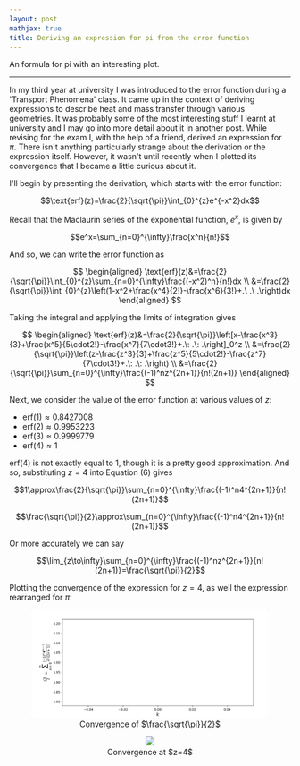 ```yaml
---
layout: post
mathjax: true
title: Deriving an expression for pi from the error function 
---
```


An formula for pi with an interesting plot.

---

In my third year at university I was introduced to the error function during a
'Transport Phenomena' class. It came up in the context of deriving expressions
to describe heat and mass transfer through various geometries. It was probably
some of the most interesting stuff I learnt at university and I may go into more
detail about it in another post. While revising for the exam I, with the help of
a friend, derived an expression for $\pi$. There isn't anything particularly
strange about the derivation or the expression itself. However, it wasn't until
recently when I plotted its convergence that I became a little curious about it.

I'll begin by presenting the derivation, which starts with the error function:

  $$\text{erf}(z)=\frac{2}{\sqrt{\pi}}\int_{0}^{z}e^{-x^2}dx$$

Recall that the Maclaurin series of the exponential function, $e^x$, is given by

  $$e^x=\sum_{n=0}^{\infty}\frac{x^n}{n!}$$

And so, we can write the error function as

  $$
    \begin{aligned}
      \text{erf}(z)&=\frac{2}{\sqrt{\pi}}\int_{0}^{z}\sum_{n=0}^{\infty}\frac{(-x^2)^n}{n!}dx \\ 
      &=\frac{2}{\sqrt{\pi}}\int_{0}^{z}\left(1-x^2+\frac{x^4}{2!}-\frac{x^6}{3!}+.\ .\ .\right)dx
    \end{aligned}
  $$

Taking the integral and applying the limits of integration gives
  
  $$
    \begin{aligned}
      \text{erf}(z)&=\frac{2}{\sqrt{\pi}}\left[x-\frac{x^3}{3}+\frac{x^5}{5\cdot2!}-\frac{x^7}{7\cdot3!}+.\: .\: .\right]_0^z \\
      &=\frac{2}{\sqrt{\pi}}\left(z-\frac{z^3}{3}+\frac{z^5}{5\cdot2!}-\frac{z^7}{7\cdot3!}+.\: .\: .\right) \\
      &=\frac{2}{\sqrt{\pi}}\sum_{n=0}^{\infty}\frac{(-1)^nz^{2n+1}}{n!(2n+1)}
    \end{aligned}
  $$
  
Next, we consider the value of the error function at various values of $z$:

  * $\text{erf}(1)\approx0.8427008$
  * $\text{erf}(2)\approx0.9953223$
  * $\text{erf}(3)\approx0.9999779$
  * $\text{erf}(4)\approx1$

$\text{erf}(4)$ is not exactly equal to $1$, though it is a pretty good approximation. And so, substituting $z=4$ into Equation (6) gives

  $$1\approx\frac{2}{\sqrt{\pi}}\sum_{n=0}^{\infty}\frac{(-1)^n4^{2n+1}}{n!(2n+1)}$$
  
  $$\frac{\sqrt{\pi}}{2}\approx\sum_{n=0}^{\infty}\frac{(-1)^n4^{2n+1}}{n!(2n+1)}$$

Or more accurately we can say

  $$\lim_{z\to\infty}\sum_{n=0}^{\infty}\frac{(-1)^nz^{2n+1}}{n!(2n+1)}=\frac{\sqrt{\pi}}{2}$$

Plotting the convergence of the expression for $z = 4$, as well the expression
rearranged for $\pi$:

<center>
  <figure>
    <img src="https://raw.githubusercontent.com/aymenhafeez/aymenhafeez.github.io/master/images/haf-har2.gif">
    <figcaption>Convergence of $\frac{\sqrt{\pi}}{2}$</figcaption>
  </figure>
</center>


<center>
  <figure>
    <img src="https://raw.githubusercontent.com/aymenhafeez/aymenhafeez.github.io/master/images/haf-har.gif">
    <figcaption>Convergence at $z=4$</figcaption>
  </figure>
</center>

